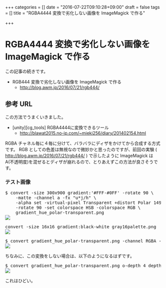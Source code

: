 +++
categories = []
date = "2016-07-22T09:10:28+09:00"
draft = false
tags = []
title = "RGBA4444 変換で劣化しない画像を ImageMagick で作る"

+++

# RGBA4444 変換で劣化しない画像を ImageMagick で作る

この記事の続きです。

- RGB444 変換で劣化しない画像を ImageMagick で作る
  -  http://blog.awm.jp/2016/07/21/rgb444/

## 参考 URL

この方法でうまくいきました。

- [unity][cg_tools] RGBA4444に変換できるツール
  -  http://blawat2015.no-ip.com/~mieki256/diary/201402154.html

RGBA チャネル毎に４毎に分けて、バラバラにディザをかけてから合成する方式です。
RGB としての色差は無視なので微妙かと思ったのですが、前回の実験 ( http://blog.awm.jp/2016/07/21/rgb444/ ) で示したように ImageMagick は A(不透明度)を混ぜるとディザが崩れるので、とりあえずこの方法が良さそうです。

### テスト画像

<pre>
$ convert -size 300x900 gradient:'#FFF-#0FF' -rotate 90 \
	-matte -channel a -fx "u*j/h" \
	-alpha set -virtual-pixel Transparent +distort Polar 149 +repage \
	-rotate 90 -set colorspace HSB -colorspace RGB \
	gradient_hue_polar-transparent.png
<img src="../gradient_hue_polar-transparent.png" />
</pre>

<pre>
convert -size 16x16 gradient:black-white gray16palette.png
<img src="../gray16palette.png" />
</pre>

<pre>
$ convert gradient_hue_polar-transparent.png -channel RGBA -separate \( -dither FloydSteinberg -remap gray16palette.png \) -channel RGBA -combine rgba4444.png
<img src="../rgba4444.png" />
</pre>

ちなみに、この変換をしない場合は、以下のようになるはずです。

<pre>
$ convert gradient_hue_polar-transparent.png o-depth 4 depth4.png
<img src="../depth4.png" />
</pre>

これはひどい。


